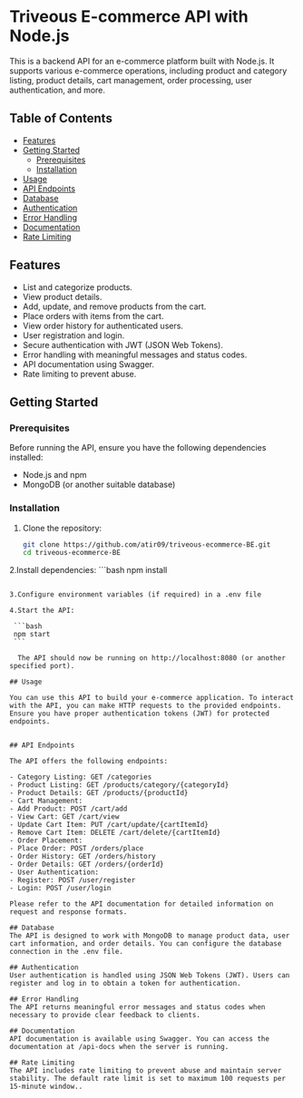 # Triveous E-commerce API with Node.js

This is a backend API for an e-commerce platform built with Node.js. It supports various e-commerce operations, including product and category listing, product details, cart management, order processing, user authentication, and more.

## Table of Contents

- [Features](#features)
- [Getting Started](#getting-started)
  - [Prerequisites](#prerequisites)
  - [Installation](#installation)
- [Usage](#usage)
- [API Endpoints](#api-endpoints)
- [Database](#database)
- [Authentication](#authentication)
- [Error Handling](#error-handling)
- [Documentation](#documentation)
- [Rate Limiting](#rate-limiting)

## Features

- List and categorize products.
- View product details.
- Add, update, and remove products from the cart.
- Place orders with items from the cart.
- View order history for authenticated users.
- User registration and login.
- Secure authentication with JWT (JSON Web Tokens).
- Error handling with meaningful messages and status codes.
- API documentation using Swagger.
- Rate limiting to prevent abuse.

## Getting Started

### Prerequisites

Before running the API, ensure you have the following dependencies installed:

- Node.js and npm
- MongoDB (or another suitable database)

### Installation

1. Clone the repository:

   ```bash
   git clone https://github.com/atir09/triveous-ecommerce-BE.git
   cd triveous-ecommerce-BE
   ```
2.Install dependencies:
    ```bash
   npm install
   ```

3.Configure environment variables (if required) in a .env file

4.Start the API:

    ```bash
    npm start
    ```

     The API should now be running on http://localhost:8080 (or another specified port).

## Usage

You can use this API to build your e-commerce application. To interact with the API, you can make HTTP requests to the provided endpoints. Ensure you have proper authentication tokens (JWT) for protected endpoints.


## API Endpoints

The API offers the following endpoints:

- Category Listing: GET /categories
- Product Listing: GET /products/category/{categoryId}
- Product Details: GET /products/{productId}
- Cart Management:
- Add Product: POST /cart/add
- View Cart: GET /cart/view
- Update Cart Item: PUT /cart/update/{cartItemId}
- Remove Cart Item: DELETE /cart/delete/{cartItemId}
- Order Placement:
- Place Order: POST /orders/place
- Order History: GET /orders/history
- Order Details: GET /orders/{orderId}
- User Authentication:
- Register: POST /user/register
- Login: POST /user/login

Please refer to the API documentation for detailed information on request and response formats.

## Database
The API is designed to work with MongoDB to manage product data, user cart information, and order details. You can configure the database connection in the .env file.

## Authentication
User authentication is handled using JSON Web Tokens (JWT). Users can register and log in to obtain a token for authentication.

## Error Handling
The API returns meaningful error messages and status codes when necessary to provide clear feedback to clients.

## Documentation
API documentation is available using Swagger. You can access the documentation at /api-docs when the server is running.

## Rate Limiting
The API includes rate limiting to prevent abuse and maintain server stability. The default rate limit is set to maximum 100 requests per 15-minute window..






